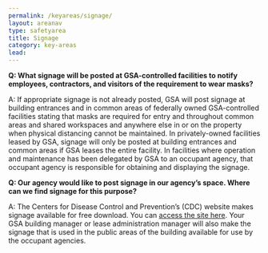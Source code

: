 ```yaml
---
permalink: /keyareas/signage/
layout: areanav
type: safetyarea
title: Signage
category: key-areas
lead: 
---
```


**Q:  What signage will be posted at GSA-controlled facilities to notify employees, contractors, and visitors of the requirement to wear masks?**

A:  If appropriate signage is not already posted, GSA will post signage at building entrances and in common areas of federally owned GSA-controlled facilities stating that masks are required for entry and throughout common areas and shared workspaces and anywhere else in or on the property when physical distancing cannot be maintained. In privately-owned facilities leased by GSA, signage will only be posted at building entrances and common areas if GSA leases the entire facility. In facilities where operation and maintenance has been delegated by GSA to an occupant agency, that occupant agency is responsible for obtaining and displaying the signage.

**Q:  Our agency would like to post signage in our agency’s space. Where can we find signage for this purpose?**

A:  The Centers for Disease Control and Prevention’s (CDC) website makes signage available for free download. You can [access the site here](https://www.cdc.gov/coronavirus/2019-ncov/communication/print-resources.html). Your GSA building manager or lease administration manager will also make the signage that is used in the public areas of the building available for use by the occupant agencies.
